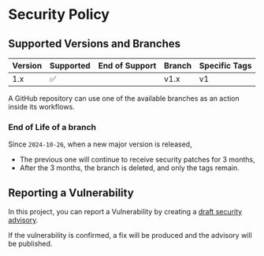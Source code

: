 # Security Policy

## Supported Versions and Branches

| Version | Supported          | End of Support | Branch | Specific Tags |
| ------- | ------------------ | -------------- | ------ | ------------- |
| 1.x     | :white_check_mark: |                | v1.x   | v1            |

A GitHub repository can use one of the available branches as an action inside its workflows.

### End of Life of a branch

Since `2024-10-26`, when a new major version is released,

- The previous one will continue to receive security patches for 3 months,
- After the 3 months, the branch is deleted, and only the tags remain.

## Reporting a Vulnerability

In this project, you can report a Vulnerability by creating a [draft security advisory](https://github.com/rlespinasse/shortify-git-revision/security/advisories).

If the vulnerability is confirmed, a fix will be produced and the advisory will be published.
